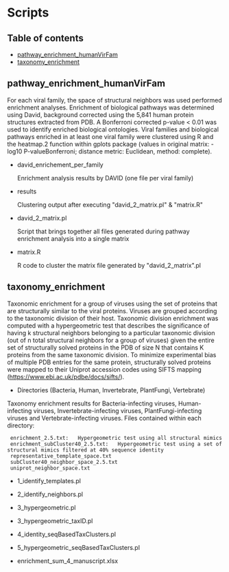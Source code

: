# Scripts

## Table of contents
* [pathway_enrichment_humanVirFam](#pathway_enrichment_humanVirFam)
* [taxonomy_enrichment](#taxonomy_enrichment)

## pathway_enrichment_humanVirFam

For each viral family, the space of structural neighbors was used performed enrichment analyses. Enrichment of biological pathways was determined using David, background corrected using the 5,841 human protein structures extracted from PDB. A Bonferroni corrected p-value < 0.01 was used to identify enriched biological ontologies. Viral families and biological pathways enriched in at least one viral family were clustered using R and the heatmap.2 function within gplots package (values in original matrix: -log10 P-valueBonferroni; distance metric: Euclidean, method: complete). 

* david_enrichement_per_family

     Enrichment analysis results by DAVID (one file per viral family)

* results

     Clustering output after executing "david_2_matrix.pl" & "matrix.R"

* david_2_matrix.pl

     Script that brings together all files generated during pathway enrichment analysis into a single matrix

* matrix.R

     R code to cluster the matrix file generated by "david_2_matrix".pl


## taxonomy_enrichment

Taxonomic enrichment for a group of viruses using the set of proteins that are structurally similar to the viral proteins. Viruses are grouped according to the taxonomic division of their host. Taxonomic division enrichment was computed with a hypergeometric test that describes the significance of having k structural neighbors belonging to a particular taxonomic division (out of n total structural neighbors for a group of viruses) given the entire set of structurally solved proteins in the PDB of size N that contains K proteins from the same taxonomic division. To minimize experimental bias of multiple PDB entries for the same protein, structurally solved proteins were mapped to their Uniprot accession codes using SIFTS mapping (https://www.ebi.ac.uk/pdbe/docs/sifts/).

* Directories (Bacteria, Human, Invertebrate, PlantFungi, Vertebrate)

Taxonomy enrichment results for Bacteria-infecting viruses, Human-infecting viruses, Invertebrate-infecting viruses, PlantFungi-infecting viruses and Vertebrate-infecting viruses. Files contained within each directory:

     enrichment_2.5.txt:   Hypergeometric test using all structural mimics
     enrichment_subCluster40_2.5.txt:   Hypergeometric test using a set of structural mimics filtered at 40% sequence identity
     representative_template_space.txt
     subCluster40_neighbor_space_2.5.txt
     uniprot_neighbor_space.txt

* 1_identify_templates.pl

* 2_identify_neighbors.pl

* 3_hypergeometric.pl

* 3_hypergeometric_taxID.pl

* 4_identity_seqBasedTaxClusters.pl

* 5_hypergeometric_seqBasedTaxClusters.pl

* enrichment_sum_4_manuscript.xlsx


